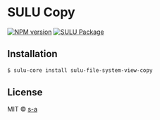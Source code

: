 # SULU Copy
[![NPM version][npm-image]][npm-url]
[![SULU Package][sulu-package-image]][sulu-package-url]  
 
## Installation

```sh
$ sulu-core install sulu-file-system-view-copy
```

## License

MIT © [s-a](https://github.com/s-a)


[npm-image]: https://badge.fury.io/js/sulu-file-system-view-copy.svg
[npm-url]: https://npmjs.org/package/sulu-file-system-view-copy
[sulu-package-url]: https://github.com/sulu-one/sulu
[sulu-package-image]: https://img.shields.io/badge/SULU-package-orange.svg
[sulu-home-url]: https://github.com/sulu-one/sulu/

